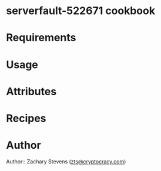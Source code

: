 # serverfault-522671 cookbook

# Requirements

# Usage

# Attributes

# Recipes

# Author

Author:: Zachary Stevens (<zts@cryptocracy.com>)
